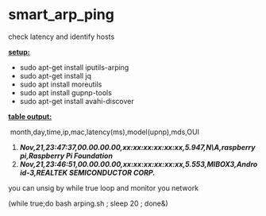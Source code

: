 # smart_arp_ping
check latency and identify hosts
<p><span style="text-decoration: underline;"><strong>setup:</strong></span></p>
<ul>
<li>sudo apt-get install iputils-arping</li>
<li>sudo apt-get install jq</li>
<li>sudo apt install moreutils</li>
<li>sudo apt install gupnp-tools</li>
<li>sudo apt-get install avahi-discover</li>
</ul>
<p><span style="text-decoration: underline;"><strong>table output:</strong></span></p>
<p>&nbsp;month,day,time,ip,mac,latency(ms),model(upnp),mds,OUI</p>
<ol>
<li><strong><em>Nov,21,23:47:37,00.00.00.00,xx:xx:xx:xx:xx:xx,5.947,N\A,raspberrypi,Raspberry Pi Foundation</em></strong></li>
<li><strong><em>Nov,21,23:46:51,00.00.00.00,xx:xx:xx:xx:xx:xx,5.553,MIBOX3,Android-3,REALTEK SEMICONDUCTOR CORP.</em></strong></li>
</ol>
<p>you can unsig by while true loop and monitor you network</p>
<p>(while true;do bash arping.sh ; sleep 20 ; done&amp;)</p>
